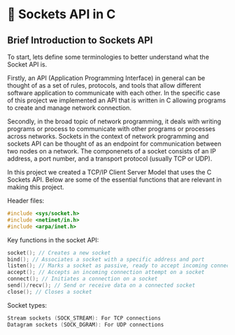 # 🔌 Sockets API in C 

## Brief Introduction to Sockets API 
To start, lets define some terminologies to better understand what the Socket API is. 

Firstly, an API (Application Programming Interface) in general can be thought of as a set of rules, protocols, and tools that allow different software application to communicate with each other. In the specific case of this project we implemented an API that is written in C allowing programs to create and manage network connection. 

Secondly, in the broad topic of network programming, it deals with writing programs or process to communicate with other programs or processes across networks. Sockets in the context of network programming and sockets API can be thought of as an endpoint for communication between two nodes on a network. The componenets of a socket consists of an IP address, a port number, and a transport protocol (usually TCP or UDP). 

In this project we created a TCP/IP Client Server Model that uses the C Sockets API. Below are some of the essential functions that are relevant in making this project. 

Header files:
```c
#include <sys/socket.h>
#include <netinet/in.h>
#include <arpa/inet.h>
```
Key functions in the socket API:
```c
socket(); // Creates a new socket
bind(); // Associates a socket with a specific address and port
listen(); // Marks a socket as passive, ready to accept incoming connections
accept(); // Accepts an incoming connection attempt on a socket
connect(); // Initiates a connection on a socket
send()/recv(); // Send or receive data on a connected socket
close(); // Closes a socket
```
Socket types:
```c
Stream sockets (SOCK_STREAM): For TCP connections
Datagram sockets (SOCK_DGRAM): For UDP connections
```


